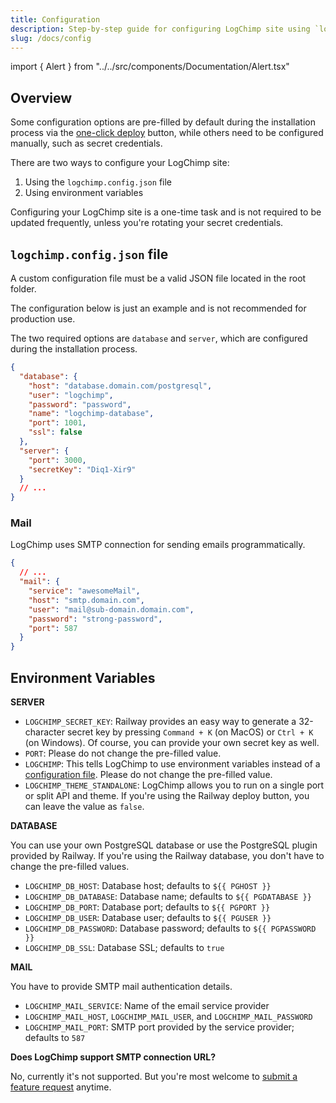 ```yaml
---
title: Configuration
description: Step-by-step guide for configuring LogChimp site using `logchimp.config.json` file.
slug: /docs/config
---
```


import { Alert } from "../../src/components/Documentation/Alert.tsx"

## Overview

Some configuration options are pre-filled by default during the installation process via the [one-click deploy](/docs/install) button, while others need to be configured manually, such as secret credentials.

There are two ways to configure your LogChimp site:

1. Using the `logchimp.config.json` file
2. Using environment variables

<Alert type="tip">
Configuring your LogChimp site is a one-time task and is not required to be updated frequently, unless you're rotating your secret credentials.
</Alert>

## `logchimp.config.json` file

A custom configuration file must be a valid JSON file located in the root folder.

<Alert type="warning">
The configuration below is just an example and is not recommended for production use.
</Alert>

The two required options are `database` and `server`, which are configured during the installation process.

```json lines
{
  "database": {
    "host": "database.domain.com/postgresql",
    "user": "logchimp",
    "password": "password",
    "name": "logchimp-database",
    "port": 1001,
    "ssl": false
  },
  "server": {
    "port": 3000,
    "secretKey": "Diq1-Xir9"
  }
  // ...
}
```

### Mail

LogChimp uses SMTP connection for sending emails programmatically.

```json lines
{
  // ...
  "mail": {
    "service": "awesomeMail",
    "host": "smtp.domain.com",
    "user": "mail@sub-domain.domain.com",
    "password": "strong-password",
    "port": 587
  }
}
```

## Environment Variables

**SERVER**

- `LOGCHIMP_SECRET_KEY`: Railway provides an easy way to generate a 32-character secret key by pressing `Command + K` (on MacOS) or `Ctrl + K` (on Windows). Of course, you can provide your own secret key as well.
- `PORT`: Please do not change the pre-filled value.
- `LOGCHIMP`: This tells LogChimp to use environment variables instead of a [configuration file](/docs/config). Please do not change the pre-filled value.
- `LOGCHIMP_THEME_STANDALONE`: LogChimp allows you to run on a single port or split API and theme. If you're using the Railway deploy button, you can leave the value as `false`.

**DATABASE**

You can use your own PostgreSQL database or use the PostgreSQL plugin provided by Railway. If you're using the Railway database, you don't have to change the pre-filled values.

- `LOGCHIMP_DB_HOST`: Database host; defaults to `${{ PGHOST }}`
- `LOGCHIMP_DB_DATABASE`: Database name; defaults to `${{ PGDATABASE }}`
- `LOGCHIMP_DB_PORT`: Database port; defaults to `${{ PGPORT }}`
- `LOGCHIMP_DB_USER`: Database user; defaults to `${{ PGUSER }}`
- `LOGCHIMP_DB_PASSWORD`: Database password; defaults to `${{ PGPASSWORD }}`
- `LOGCHIMP_DB_SSL`: Database SSL; defaults to `true`

**MAIL**

You have to provide SMTP mail authentication details.

- `LOGCHIMP_MAIL_SERVICE`: Name of the email service provider
- `LOGCHIMP_MAIL_HOST`, `LOGCHIMP_MAIL_USER`, and `LOGCHIMP_MAIL_PASSWORD`
- `LOGCHIMP_MAIL_PORT`: SMTP port provided by the service provider; defaults to `587`

**Does LogChimp support SMTP connection URL?**

No, currently it's not supported. But you're most welcome to [submit a feature request](https://github.com/logchimp/logchimp) anytime.
